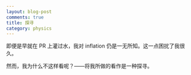 ```yaml
---
layout: blog-post
comments: true
title: 探寻
category: physics
---
```


即便是早就在 PR 上灌过水，我对 inflation 仍是一无所知。这一点困扰了我很久。

然而，我为什么不这样看呢？——将我所做的看作是一种探寻。